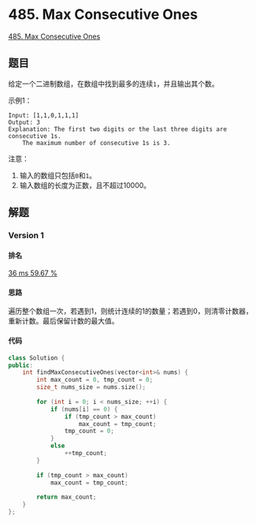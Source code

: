 # 485. Max Consecutive Ones

[485. Max Consecutive Ones](https://leetcode.com/problems/max-consecutive-ones/description/)

## 题目

给定一个二进制数组，在数组中找到最多的连续`1`，并且输出其个数。

示例1：

```
Input: [1,1,0,1,1,1]
Output: 3
Explanation: The first two digits or the last three digits are consecutive 1s.
    The maximum number of consecutive 1s is 3.
```

注意：

1. 输入的数组只包括`0`和`1`。
2. 输入数组的长度为正数，且不超过10000。

## 解题

### Version 1

#### 排名

[36 ms
59.67 %](https://leetcode.com/submissions/detail/115316222/)

#### 思路

遍历整个数组一次，若遇到1，则统计连续的1的数量；若遇到0，则清零计数器，重新计数。最后保留计数的最大值。

#### 代码

```C++
class Solution {
public:
    int findMaxConsecutiveOnes(vector<int>& nums) {
        int max_count = 0, tmp_count = 0;
        size_t nums_size = nums.size();
        
        for (int i = 0; i < nums_size; ++i) {
            if (nums[i] == 0) {
                if (tmp_count > max_count)
                    max_count = tmp_count;
                tmp_count = 0;
            }
            else
                ++tmp_count;
        }
        
        if (tmp_count > max_count)
            max_count = tmp_count;
        
        return max_count;
    }
};
```